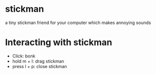 # stickman
a tiny stickman friend for your computer which makes annoying sounds
# Interacting with stickman
- Click: bonk
- hold m + l: drag stickman
- press l + p: close stickman
